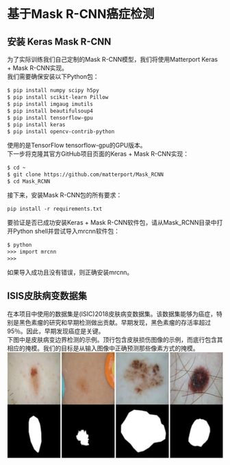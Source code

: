 # 基于Mask R-CNN癌症检测
## 安装 Keras Mask R-CNN
为了实际训练我们自己定制的Mask R-CNN模型，我们将使用Matterport Keras + Mask R-CNN实现。<br>
我们需要确保安装以下Python包：<br>
```
$ pip install numpy scipy h5py
$ pip install scikit-learn Pillow
$ pip install imgaug imutils
$ pip install beautifulsoup4
$ pip install tensorflow-gpu
$ pip install keras
$ pip install opencv-contrib-python
```
使用的是TensorFlow tensorflow-gpu的GPU版本。 <br>
下一步将克隆其官方GitHub项目页面的Keras + Mask R-CNN实现：<br>
```
$ cd ~
$ git clone https://github.com/matterport/Mask_RCNN
$ cd Mask_RCNN
```
接下来，安装Mask R-CNN包的所有要求：<br>
```
pip install -r requirements.txt
```
要验证是否已成功安装Keras + Mask R-CNN软件包，请从Mask_RCNN目录中打开Python shell并尝试导入mrcnn软件包：<br>
```
$ python
>>> import mrcnn
>>>
```
如果导入成功且没有错误，则正确安装mrcnn。<br>
## ISIS皮肤病变数据集
在本项目中使用的数据集是(ISIC)2018皮肤病变数据集。该数据集能够为癌症，特别是黑色素瘤的研究和早期检测做出贡献。早期发现，黑色素瘤的存活率超过95％。因此，早期发现癌症是关键。<br>
下图中是皮肤病变边界检测的示例。顶行包含皮肤损伤图像的示例，而底行包含其相应的掩模。我们的目标是从输入图像中正确预测那些像素方式的掩模。<br>
![](https://github.com/czwinner/DeepLearning/blob/master/mask_rcnn/pictures/%E5%B1%8F%E5%B9%95%E5%BF%AB%E7%85%A7%202019-09-03%20%E4%B8%8A%E5%8D%888.27.50.png)
